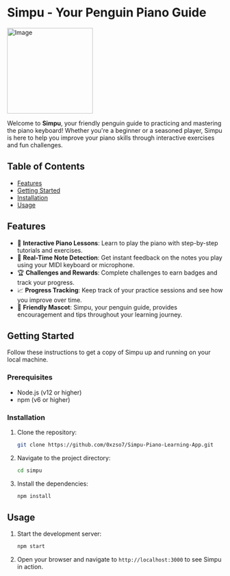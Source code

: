 

# Simpu - Your Penguin Piano Guide

<img width="200" alt="Image" src="https://github.com/user-attachments/assets/09ed45dd-63f2-4d90-a134-64ccffba431b" />

Welcome to **Simpu**, your friendly penguin guide to practicing and mastering the piano keyboard! Whether you're a beginner or a seasoned player, Simpu is here to help you improve your piano skills through interactive exercises and fun challenges.

## Table of Contents

- [Features](#features)
- [Getting Started](#getting-started)
- [Installation](#installation)
- [Usage](#usage)

## Features

- 🎹 **Interactive Piano Lessons**: Learn to play the piano with step-by-step tutorials and exercises.
- 🎵 **Real-Time Note Detection**: Get instant feedback on the notes you play using your MIDI keyboard or microphone.
- 🏆 **Challenges and Rewards**: Complete challenges to earn badges and track your progress.
- 📈 **Progress Tracking**: Keep track of your practice sessions and see how you improve over time.
- 🐧 **Friendly Mascot**: Simpu, your penguin guide, provides encouragement and tips throughout your learning journey.

## Getting Started

Follow these instructions to get a copy of Simpu up and running on your local machine.

### Prerequisites

- Node.js (v12 or higher)
- npm (v6 or higher)

### Installation

1. Clone the repository:
    ```sh
    git clone https://github.com/0xzso7/Simpu-Piano-Learning-App.git
    ```
2. Navigate to the project directory:
    ```sh
    cd simpu
    ```
3. Install the dependencies:
    ```sh
    npm install
    ```

## Usage

1. Start the development server:
    ```sh
    npm start
    ```
2. Open your browser and navigate to `http://localhost:3000` to see Simpu in action.
